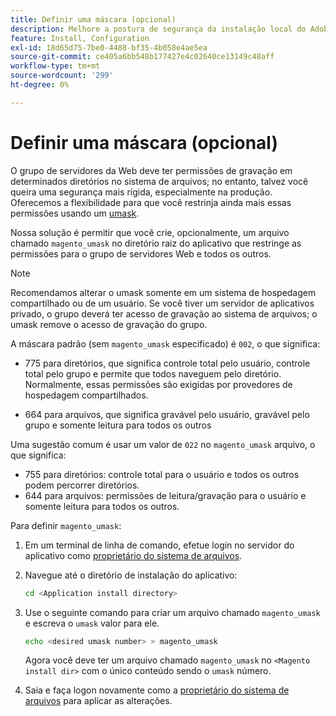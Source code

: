 ```yaml
---
title: Definir uma máscara (opcional)
description: Melhore a postura de segurança da instalação local do Adobe Commerce ou do Magento Open Source restringindo as permissões do sistema de arquivos.
feature: Install, Configuration
exl-id: 18d65d75-7be0-4488-bf35-4b058e4ae5ea
source-git-commit: ce405a6bb548b177427e4c02640ce13149c48aff
workflow-type: tm+mt
source-wordcount: '299'
ht-degree: 0%

---
```


# Definir uma máscara (opcional)

O grupo de servidores da Web deve ter permissões de gravação em determinados diretórios no sistema de arquivos; no entanto, talvez você queira uma segurança mais rígida, especialmente na produção. Oferecemos a flexibilidade para que você restrinja ainda mais essas permissões usando um [umask](https://www.cyberciti.biz/tips/understanding-linux-unix-umask-value-usage.html).

Nossa solução é permitir que você crie, opcionalmente, um arquivo chamado `magento_umask` no diretório raiz do aplicativo que restringe as permissões para o grupo de servidores Web e todos os outros.

>[!NOTE]
>
>Recomendamos alterar o umask somente em um sistema de hospedagem compartilhado ou de um usuário. Se você tiver um servidor de aplicativos privado, o grupo deverá ter acesso de gravação ao sistema de arquivos; o umask remove o acesso de gravação do grupo.

A máscara padrão (sem `magento_umask` especificado) é `002`, o que significa:

* 775 para diretórios, que significa controle total pelo usuário, controle total pelo grupo e permite que todos naveguem pelo diretório. Normalmente, essas permissões são exigidas por provedores de hospedagem compartilhados.

* 664 para arquivos, que significa gravável pelo usuário, gravável pelo grupo e somente leitura para todos os outros

Uma sugestão comum é usar um valor de `022` no `magento_umask` arquivo, o que significa:

* 755 para diretórios: controle total para o usuário e todos os outros podem percorrer diretórios.
* 644 para arquivos: permissões de leitura/gravação para o usuário e somente leitura para todos os outros.

Para definir `magento_umask`:

1. Em um terminal de linha de comando, efetue login no servidor do aplicativo como [proprietário do sistema de arquivos](../prerequisites/file-system/overview.md).
1. Navegue até o diretório de instalação do aplicativo:

   ```bash
   cd <Application install directory>
   ```

1. Use o seguinte comando para criar um arquivo chamado `magento_umask` e escreva o `umask` valor para ele.

   ```bash
   echo <desired umask number> > magento_umask
   ```

   Agora você deve ter um arquivo chamado `magento_umask` no `<Magento install dir>` com o único conteúdo sendo o `umask` número.

1. Saia e faça logon novamente como a [proprietário do sistema de arquivos](../prerequisites/file-system/overview.md) para aplicar as alterações.
